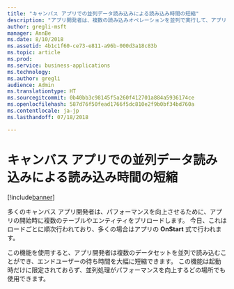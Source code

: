 ```yaml
---
title: "キャンバス アプリでの並列データ読み込みによる読み込み時間の短縮"
description: "アプリ開発者は、複数の読み込みオペレーションを並列で実行して、アプリ ユーザーの全体的な待ち時間を短縮できます。"
author: gregli-msft
manager: AnnBe
ms.date: 8/10/2018
ms.assetid: 4b1c1f60-ce73-e811-a96b-000d3a18c83b
ms.topic: article
ms.prod: 
ms.service: business-applications
ms.technology: 
ms.author: gregli
audience: Admin
ms.translationtype: HT
ms.sourcegitcommit: 0b40bb3c98145f5a260f412701a884a5936174ce
ms.openlocfilehash: 587d76f50fead1766f5dc810e2f9b0bf34bd760a
ms.contentlocale: ja-jp
ms.lasthandoff: 07/18/2018

---
```

# <a name="faster-load-times-with-parallel-data-loading-in-canvas-apps"></a>キャンバス アプリでの並列データ読み込みによる読み込み時間の短縮


[!include[banner](../../includes/banner.md)]

多くのキャンバス アプリ開発者は、パフォーマンスを向上させるために、アプリの開始時に複数のテーブルやエンティティをプリロードします。 今日、これはロードごとに順次行われており、多くの場合はアプリの **OnStart** 式で行われます。 

この機能を使用すると、アプリ開発者は複数のデータセットを並列で読み込むことができ、エンドユーザーの待ち時間を大幅に短縮できます。  この機能は起動時だけに限定されておらず、並列処理がパフォーマンスを向上するどの場所でも使用できます。


